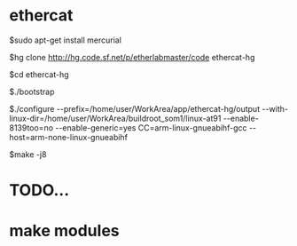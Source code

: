 # ethercat

$sudo apt-get install mercurial

$hg clone http://hg.code.sf.net/p/etherlabmaster/code ethercat-hg

$cd ethercat-hg

$./bootstrap

$./configure --prefix=/home/user/WorkArea/app/ethercat-hg/output --with-linux-dir=/home/user/WorkArea/buildroot_som1/linux-at91 --enable-8139too=no --enable-generic=yes CC=arm-linux-gnueabihf-gcc --host=arm-none-linux-gnueabihf

$make -j8

# TODO...
# make modules


